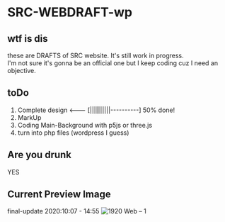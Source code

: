 # SRC-WEBDRAFT-wp

## wtf is dis
these are DRAFTS of SRC website. It's still work in progress. <br>I'm not sure it's gonna be an official one but I keep coding cuz I need an objective.

## toDo
1. Complete design <--- [||||||||||----------] 50% done!
2. MarkUp
3. Coding Main-Background with p5js or three.js
4. turn into php files (wordpress I guess)

## Are you drunk
YES

## Current Preview Image
final-update 2020:10:07 - 14:55
![1920 Web – 1](https://raw.githubusercontent.com/DABURUTTI/SRC-WEBDRAFT-wp/master/img/1920%20Web%20%E2%80%93%201.png)
